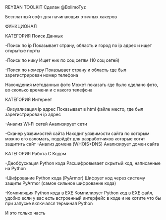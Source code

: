 REYBAN TOOLKIT
Сделан @BolimoTyz

Бесплатный софт для начинающих этичных хакеров 

ФУНКЦИОНАЛ

КАТЕГОРИЯ Поиск Данных

-Поиск по ір
Показывает страну, область и город по ір адрес и ищет открытые порты

-Поиск по нику
Ищет ник по соц сетям (10 соц сетей)

-Поиск по номеру
Показывает страну и область где был зарегистрирован номер телефона

Нахождения методанных фото
Может показать где было сделано фото, во сколько времени и с какого телефона

КАТЕГОРИЯ Интернет

-Визуализация ір адрес
Показывает в html файле место, где был зарегистрирован ір адрес

-Анализ Wi-Fi сетей
Анализирует сети

-Сканер уязвимостей сайта
Находит уязвимости сайта по которым можно его взломать, подойдёт для разработчиков которые хотят защитить сайт
-Анализ домена (WHOIS+DNS)
Анализирует домен сайта


КАТЕГОРИЯ Работа С Кодом

-Деобфускация Python кода
Расшифровывает скрытый код, написанные на Python

-Шифрование Python кода (PyArmor)
Шифрует код через систему защиты PyArmor (самое сильное шифрование кода)

-Компиляция Python кода в EXE
Компилирует Python код в ЕXЕ файл, удобно если у вас есть встроенный интерфейс в коде и не хотите что бы при запуске включался терминал Python

И это только часть

